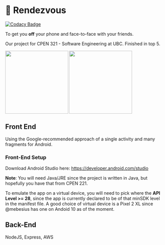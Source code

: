 # :tokyo_tower: Rendezvous

[![Codacy Badge](https://api.codacy.com/project/badge/Grade/8bead3d04a3a4acc937687e3026177c2)](https://www.codacy.com?utm_source=github.com&amp;utm_medium=referral&amp;utm_content=mebesius/rendezvous&amp;utm_campaign=Badge_Grade)

To get you **off** your phone and face-to-face with your friends. 

Our project for CPEN 321 - Software Engineering at UBC. Finished in top 5.

<img src="https://github.com/mebesius/rendezvous/blob/master/screenshots/login-register.png" width=200 align=left>
<img src="https://github.com/mebesius/rendezvous/blob/master/screenshots/activity-finder.png" width=200 align=left/>

## Front End

Using the Google-recommended approach of a single activity and many fragments for Android.

### Front-End Setup

Download Android Studio here: <https://developer.android.com/studio>    

**Note**: You will need Java/JRE since the project is written in Java, but hopefully you have that from CPEN 221.  

To emulate the app on a virtual device, you will need to pick where the **API Level >= 28**, since the app is currently declared to be of that minSDK level in the manifest file. A good choice of virtual device is a Pixel 2 XL since @mebesius has one on Andoid 10 as of the moment.  

## Back-End

NodeJS, Express, AWS
